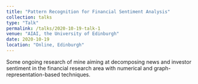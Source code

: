 ```yaml
---
title: "Pattern Recognition for Financial Sentiment Analysis"
collection: talks
type: "Talk"
permalink: /talks/2020-10-19-talk-1
venue: "AIAI, the University of Edinburgh"
date: 2020-10-19
location: "Online, Edinburgh"
---
```


Some ongoing research of mine aiming at decomposing news and investor sentiment in the financial research area with numerical and graph-representation-based techniques.
